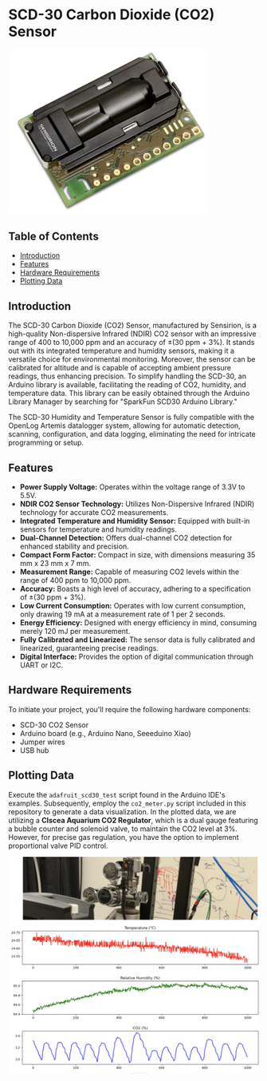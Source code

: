 # SCD-30 Carbon Dioxide (CO2) Sensor
<img src="co2_sensor.png" width="400">

## Table of Contents
- [Introduction](#introduction)
- [Features](#features)
- [Hardware Requirements](#hardware-requirements)
- [Plotting Data](#plotting-data)

## Introduction
The SCD-30 Carbon Dioxide (CO2) Sensor, manufactured by Sensirion, is a high-quality Non-dispersive Infrared (NDIR) CO2 sensor with an impressive range of 400 to 10,000 ppm and an accuracy of ±(30 ppm + 3%). It stands out with its integrated temperature and humidity sensors, making it a versatile choice for environmental monitoring. Moreover, the sensor can be calibrated for altitude and is capable of accepting ambient pressure readings, thus enhancing precision. To simplify handling the SCD-30, an Arduino library is available, facilitating the reading of CO2, humidity, and temperature data. This library can be easily obtained through the Arduino Library Manager by searching for "SparkFun SCD30 Arduino Library."

The SCD-30 Humidity and Temperature Sensor is fully compatible with the OpenLog Artemis datalogger system, allowing for automatic detection, scanning, configuration, and data logging, eliminating the need for intricate programming or setup.

## Features
- **Power Supply Voltage:** Operates within the voltage range of 3.3V to 5.5V.
- **NDIR CO2 Sensor Technology:** Utilizes Non-Dispersive Infrared (NDIR) technology for accurate CO2 measurements.
- **Integrated Temperature and Humidity Sensor:** Equipped with built-in sensors for temperature and humidity readings.
- **Dual-Channel Detection:** Offers dual-channel CO2 detection for enhanced stability and precision.
- **Compact Form Factor:** Compact in size, with dimensions measuring 35 mm x 23 mm x 7 mm.
- **Measurement Range:** Capable of measuring CO2 levels within the range of 400 ppm to 10,000 ppm.
- **Accuracy:** Boasts a high level of accuracy, adhering to a specification of ±(30 ppm + 3%).
- **Low Current Consumption:** Operates with low current consumption, only drawing 19 mA at a measurement rate of 1 per 2 seconds.
- **Energy Efficiency:** Designed with energy efficiency in mind, consuming merely 120 mJ per measurement.
- **Fully Calibrated and Linearized:** The sensor data is fully calibrated and linearized, guaranteeing precise readings.
- **Digital Interface:** Provides the option of digital communication through UART or I2C.

## Hardware Requirements
To initiate your project, you'll require the following hardware components:
- SCD-30 CO2 Sensor
- Arduino board (e.g., Arduino Nano, Seeeduino Xiao)
- Jumper wires
- USB hub

## Plotting Data
Execute the `adafruit_scd30_test` script found in the Arduino IDE's examples. Subsequently, employ the `co2_meter.py` script included in this repository to generate a data visualization. In the plotted data, we are utilizing a **Clscea Aquarium CO2 Regulator**, which is a dual gauge featuring a bubble counter and solenoid valve, to maintain the CO2 level at 3%. However, for precise gas regulation, you have the option to implement proportional valve PID control.

<img src="data.png" width="800">
